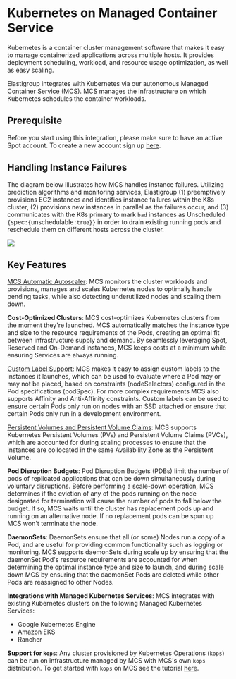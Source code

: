 <meta name="robots" content="noindex">

# Kubernetes on Managed Container Service

Kubernetes is a container cluster management software that makes it easy to manage containerized applications across multiple hosts. It provides deployment scheduling, workload, and resource usage optimization, as well as easy scaling.

Elastigroup integrates with Kubernetes via our autonomous Managed Container Service (MCS). MCS manages the infrastructure on which Kubernetes schedules the container workloads.

## Prerequisite

Before you start using this integration, please make sure to have an active Spot account. To create a new account sign up [here](https://console.spotinst.com/#/auth/signUp).

## Handling Instance Failures

The diagram below illustrates how MCS handles instance failures. Utilizing prediction algorithms and monitoring services, Elastigroup (1) preemptively provisions EC2 instances and identifies instance failures within the K8s cluster, (2) provisions new instances in parallel as the failures occur, and (3) communicates with the K8s primary to mark `bad` instances as Unscheduled `{`spec`:{`unschedulable`:true}}` in order to drain existing running pods and reschedule them on different hosts across the cluster.

<img src="/elastigroup/_media/kubernetes-with-elastigroupREADME_1.jpg" />

## Key Features

[MCS Automatic Autoscaler](elastigroup/tools-integrations/kubernetes-with-elastigroup/kubernetes-cluster-autoscaling): MCS monitors the cluster workloads and provisions, manages and scales Kubernetes nodes to optimally handle pending tasks, while also detecting underutilized nodes and scaling them down.

**Cost-Optimized Clusters**: MCS cost-optimizes Kubernetes clusters from the moment they're launched. MCS automatically matches the instance type and size to the resource requirements of the Pods, creating an optimal fit between infrastructure supply and demand. By seamlessly leveraging Spot, Reserved and On-Demand instances, MCS keeps costs at a minimum while ensuring Services are always running.

[Custom Label Support](elastigroup/tools-integrations/kubernetes-with-elastigroup/custom-label-selectors): MCS makes it easy to assign custom labels to the instances it launches, which can be used to evaluate where a Pod may or may not be placed, based on constraints (nodeSelectors) configured in the Pod specifications (podSpec). For more complex requirements MCS also supports Affinity and Anti-Affinity constraints. Custom labels can be used to ensure certain Pods only run on nodes with an SSD attached or ensure that certain Pods only run in a development environment.

[Persistent Volumes and Persistent Volume Claims](elastigroup/tools-integrations/kubernetes-with-elastigroup/persistent-volume-support): MCS supports Kubernetes Persistent Volumes (PVs) and Persistent Volume Claims (PVCs), which are accounted for during scaling processes to ensure that the instances are collocated in the same Availability Zone as the Persistent Volume.

**Pod Disruption Budgets**: Pod Disruption Budgets (PDBs) limit the number of pods of replicated applications that can be down simultaneously during voluntary disruptions. Before performing a scale-down operation, MCS determines if the eviction of any of the pods running on the node designated for termination will cause the number of pods to fall below the budget. If so, MCS waits until the cluster has replacement pods up and running on an alternative node. If no replacement pods can be spun up MCS won't terminate the node.

**DaemonSets**: DaemonSets ensure that all (or some) Nodes run a copy of a Pod, and are useful for providing common functionality such as logging or monitoring. MCS supports daemonSets during scale up by ensuring that the daemonSet Pod's resource requirements are accounted for when determining the optimal instance type and size to launch, and during scale down MCS by ensuring that the daemonSet Pods are deleted while other Pods are reassigned to other Nodes.

**Integrations with Managed Kubernetes Services**: MCS integrates with existing Kubernetes clusters on the following Managed Kubernetes Services:

- Google Kubernetes Engine
- Amazon EKS
- Rancher

**Support for `kops`**: Any cluster provisioned by Kubernetes Operations (`kops`) can be run on infrastructure managed by MCS with MCS's own `kops` distribution. To get started with `kops` on MCS see the tutorial [here](ocean/tools-and-integrations/kops/).
